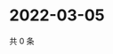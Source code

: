 # 2022-03-05

共 0 条

<!-- BEGIN WEIBO -->
<!-- 最后更新时间 Sat Mar 05 2022 02:18:03 GMT+0800 (China Standard Time) -->

<!-- END WEIBO -->
